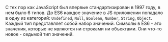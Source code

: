 С тех пор как JavaScript был впервые стандартизирован в 1997 году, в нем было 6 типов. До ES6 каждое значение в JS приложении попадало в одну из категорий: ```Undefined```, ```Null```, ```Boolean```, ```Number```, ```String```, ```Object```.
Каждый тип представляет собой набор значений. Cимволы в ES6 - это значения, которые не являются ни строками ни объектами. Они что-то новое - седьмой тип значений.